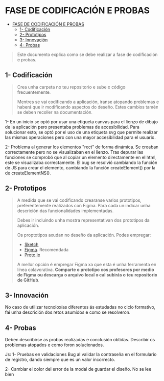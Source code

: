 # FASE DE CODIFICACIÓN E PROBAS

- [FASE DE CODIFICACIÓN E PROBAS](#fase-de-codificación-e-probas)
  - [1- Codificación](#1--codificación)
  - [2- Prototipos](#2--prototipos)
  - [3- Innovación](#3--innovación)
  - [4- Probas](#4--probas)

> Este documento explica como se debe realizar a fase de codificación e probas.

## 1- Codificación

> Crea unha carpeta no teu repositorio e sube o código frecuentemente.
>
> Mentres se vai codificando a aplicación, iranse atopando problemas e haberá que ir modificando aspectos do deseño. Estes cambios tamén se deben recoller na documentación.

1- En un inicio se optó por usar una etiqueta canvas para el lienzo de dibujo de la aplicación pero presentaba problemas de accesibilidad. Para solucionar esto, se optó
por el uso de una etiqueta svg que permite realizar las mismas operaciones pero con una mayor accesibilidad para el usuario.

2- Problema al generar los elementos "rect" de forma dinámica. Se creaban correctamente pero no se visualizaban en el lienzo. Tras depurar las funciones se comprobó que
al copiar un elemento directamente en el html, este se visualizaba correctamente. El bug se resolvió cambiando la función de JS para crear el elemento, cambiando la función
createElement() por la de createElementNS().

## 2- Prototipos

> A medida que se vai codificando crearanse varios prototipos, preferentemente realizados con Figma. Para cada un indicar unha descrición das funcionalidades implementadas.
>
> Debes ir incluindo unha mostra representativan dos prototipos da aplicación.
>
> Os proptotipos axudan no deseño da aplicación. Podes empregar:
>
> - [Sketch](https://www.sketch.com/)
> - [Figma](https://www.figma.com/). Recomendada
> - [Proto.io](https://proto.io/)
>
> A mellor opción é empregar Figma xa que esta é unha ferramenta en línea colavorativa. 
> **Comparte o prototipo cos profesores por medio de Figma ou descarga o arquivo local o cal subirás o teu repositorio de GitHub**.

## 3- Innovación

No caso de utilizar tecnoloxías diferentes ás estudadas no ciclo formativo, fai unha descrición dos retos asumidos e como se resolveron.

## 4- Probas

Deben describirse as probas realizadas e conclusión obtidas. Describir os problemas atopados e como foron solucionados.

Js: 
1- Pruebas en validaciones
  Bug al validar la contraseña en el formulario de registro, dando siempre que es un valor incorrecto. 

2- Cambiar el color del error de la modal de guardar el diseño. No se lee bien